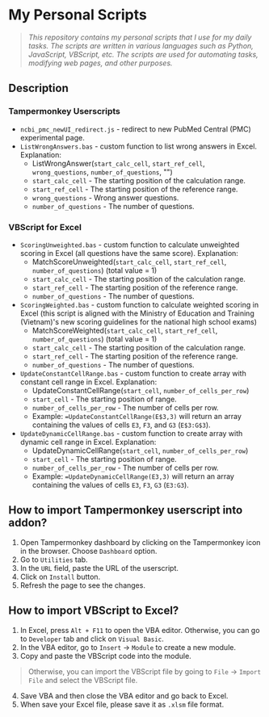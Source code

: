 # My Personal Scripts
> *This repository contains my personal scripts that I use for my daily tasks. The scripts are written in various languages such as Python, JavaScript, VBScript, etc. The scripts are used for automating tasks, modifying web pages, and other purposes.*

## Description
### Tampermonkey Userscripts
* `ncbi_pmc_newUI_redirect.js` - redirect to new PubMed Central (PMC) experimental page.
* `ListWrongAnswers.bas` - custom function to list wrong answers in Excel. Explanation:
  * ListWrongAnswer(`start_calc_cell`, `start_ref_cell`, `wrong_questions`, `number_of_questions`, "")
  * `start_calc_cell` - The starting position of the calculation range.
  * `start_ref_cell` - The starting position of the reference range.
  * `wrong_questions` - Wrong answer questions.
  * `number_of_questions` - The number of questions.
### VBScript for Excel
* `ScoringUnweighted.bas` - custom function to calculate unweighted scoring in Excel (all questions have the same score). Explanation:
  * MatchScoreUnweighted(`start_calc_cell`, `start_ref_cell`, `number_of_questions`) (total value = 1)
  * `start_calc_cell` - The starting position of the calculation range.
  * `start_ref_cell` - The starting position of the reference range.
  * `number_of_questions` - The number of questions.
* `ScoringWeighted.bas` - custom function to calculate weighted scoring in Excel (this script is aligned with the Ministry of Education and Training (Vietnam)'s new scoring guidelines for the national high school exams)
  * MatchScoreWeighted(`start_calc_cell`, `start_ref_cell`, `number_of_questions`) (total value = 1)
  * `start_calc_cell` - The starting position of the calculation range.
  * `start_ref_cell` - The starting position of the reference range.
  * `number_of_questions` - The number of questions.
* `UpdateConstantCellRange.bas` - custom function to create array with constant cell range in Excel. Explanation:
  * UpdateConstantCellRange(`start_cell`, `number_of_cells_per_row`)
  * `start_cell` - The starting position of range.
  * `number_of_cells_per_row` - The number of cells per row.
  * Example: `=UpdateConstantCellRange(E$3,3)` will return an array containing the values of cells `E3`, `F3`, and `G3` (`E$3:G$3`).
* `UpdateDynamicCellRange.bas` - custom function to create array with dynamic cell range in Excel. Explanation:
  * UpdateDynamicCellRange(`start_cell`, `number_of_cells_per_row`)
  * `start_cell` - The starting position of range.
  * `number_of_cells_per_row` - The number of cells per row.
  * Example: `=UpdateDynamicCellRange(E3,3)` will return an array containing the values of cells `E3`, `F3`, `G3` (`E3:G3`).
## How to import Tampermonkey userscript into addon?
1) Open Tampermonkey dashboard by clicking on the Tampermonkey icon in the browser. Choose `Dashboard` option.
2) Go to `Utilities` tab.
3) In the `URL` field, paste the URL of the userscript.
4) Click on `Install` button.
5) Refresh the page to see the changes.

## How to import VBScript to Excel?
1) In Excel, press `Alt + F11` to open the VBA editor. Otherwise, you can go to `Developer` tab and click on `Visual Basic`.
2) In the VBA editor, go to `Insert` -> `Module` to create a new module.
3) Copy and paste the VBScript code into the module. 
> Otherwise, you can import the VBScript file by going to `File` → `Import File` and select the VBScript file.
4) Save VBA and then close the VBA editor and go back to Excel.
5) When save your Excel file, please save it as `.xlsm` file format.
